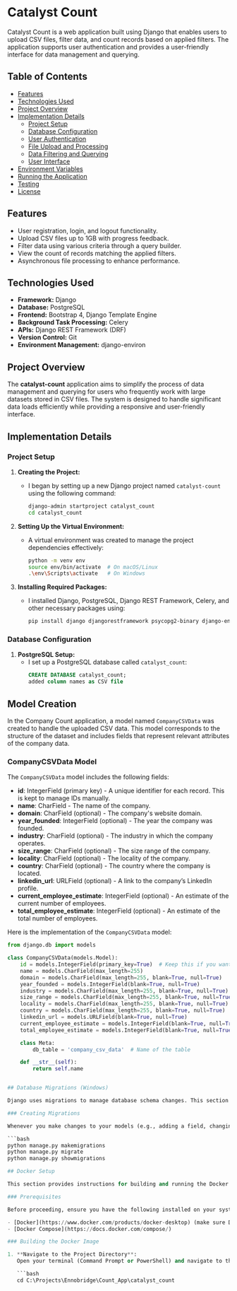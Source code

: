# Catalyst Count

Catalyst Count is a web application built using Django that enables users to upload CSV files, filter data, and count records based on applied filters. The application supports user authentication and provides a user-friendly interface for data management and querying.

## Table of Contents
- [Features](#features)
- [Technologies Used](#technologies-used)
- [Project Overview](#project-overview)
- [Implementation Details](#implementation-details)
  - [Project Setup](#project-setup)
  - [Database Configuration](#database-configuration)
  - [User Authentication](#user-authentication)
  - [File Upload and Processing](#file-upload-and-processing)
  - [Data Filtering and Querying](#data-filtering-and-querying)
  - [User Interface](#user-interface)
- [Environment Variables](#environment-variables)
- [Running the Application](#running-the-application)
- [Testing](#testing)
- [License](#license)

## Features
- User registration, login, and logout functionality.
- Upload CSV files up to 1GB with progress feedback.
- Filter data using various criteria through a query builder.
- View the count of records matching the applied filters.
- Asynchronous file processing to enhance performance.

## Technologies Used
- **Framework:** Django
- **Database:** PostgreSQL
- **Frontend:** Bootstrap 4, Django Template Engine
- **Background Task Processing:** Celery
- **APIs:** Django REST Framework (DRF)
- **Version Control:** Git
- **Environment Management:** django-environ

## Project Overview
The **catalyst-count** application aims to simplify the process of data management and querying for users who frequently work with large datasets stored in CSV files. The system is designed to handle significant data loads efficiently while providing a responsive and user-friendly interface.

## Implementation Details

### Project Setup
1. **Creating the Project:**
   - I began by setting up a new Django project named `catalyst-count` using the following command:
     ```bash
     django-admin startproject catalyst_count
     cd catalyst_count
     ```

2. **Setting Up the Virtual Environment:**
   - A virtual environment was created to manage the project dependencies effectively:
     ```bash
     python -m venv env
     source env/bin/activate  # On macOS/Linux
     .\env\Scripts\activate   # On Windows
     ```

3. **Installing Required Packages:**
   - I installed Django, PostgreSQL, Django REST Framework, Celery, and other necessary packages using:
     ```bash
     pip install django djangorestframework psycopg2-binary django-environ celery
     ```

### Database Configuration
1. **PostgreSQL Setup:**
   - I set up a PostgreSQL database called `catalyst_count`:
     ```sql
     CREATE DATABASE catalyst_count;
     added column names as CSV file 
     ```
## Model Creation

In the Company Count application, a model named `CompanyCSVData` was created to handle the uploaded CSV data. This model corresponds to the structure of the dataset and includes fields that represent relevant attributes of the company data.

### CompanyCSVData Model

The `CompanyCSVData` model includes the following fields:

- **id**: IntegerField (primary key) - A unique identifier for each record. This is kept to manage IDs manually.
- **name**: CharField - The name of the company.
- **domain**: CharField (optional) - The company's website domain.
- **year_founded**: IntegerField (optional) - The year the company was founded.
- **industry**: CharField (optional) - The industry in which the company operates.
- **size_range**: CharField (optional) - The size range of the company.
- **locality**: CharField (optional) - The locality of the company.
- **country**: CharField (optional) - The country where the company is located.
- **linkedin_url**: URLField (optional) - A link to the company’s LinkedIn profile.
- **current_employee_estimate**: IntegerField (optional) - An estimate of the current number of employees.
- **total_employee_estimate**: IntegerField (optional) - An estimate of the total number of employees.

Here is the implementation of the `CompanyCSVData` model:

```python
from django.db import models

class CompanyCSVData(models.Model):
    id = models.IntegerField(primary_key=True)  # Keep this if you want to manage IDs manually
    name = models.CharField(max_length=255)
    domain = models.CharField(max_length=255, blank=True, null=True)
    year_founded = models.IntegerField(blank=True, null=True)
    industry = models.CharField(max_length=255, blank=True, null=True)
    size_range = models.CharField(max_length=255, blank=True, null=True)
    locality = models.CharField(max_length=255, blank=True, null=True)
    country = models.CharField(max_length=255, blank=True, null=True)
    linkedin_url = models.URLField(blank=True, null=True)
    current_employee_estimate = models.IntegerField(blank=True, null=True)
    total_employee_estimate = models.IntegerField(blank=True, null=True)

    class Meta:
        db_table = 'company_csv_data'  # Name of the table

    def __str__(self):
        return self.name


## Database Migrations (Windows)

Django uses migrations to manage database schema changes. This section outlines how to create, apply, and manage migrations in the Company Count Application on a Windows environment.

### Creating Migrations

Whenever you make changes to your models (e.g., adding a field, changing a data type, etc.), you need to create a migration to reflect those changes in the database. To create migrations, run the following command in your terminal (Command Prompt or PowerShell):

```bash
python manage.py makemigrations
python manage.py migrate 
python manage.py showmigrations 

## Docker Setup

This section provides instructions for building and running the Docker image for the Company Count Application. Docker allows you to package your application with all its dependencies, ensuring consistent environments across different machines.

### Prerequisites

Before proceeding, ensure you have the following installed on your system:

- [Docker](https://www.docker.com/products/docker-desktop) (make sure Docker Desktop is running)
- [Docker Compose](https://docs.docker.com/compose/)

### Building the Docker Image

1. **Navigate to the Project Directory**:
   Open your terminal (Command Prompt or PowerShell) and navigate to the root directory of your Django project:

   ```bash
   cd C:\Projects\Ennobridge\Count_App\catalyst_count
